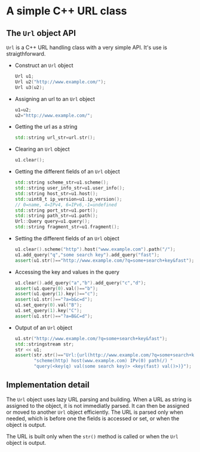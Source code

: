# A simple C++ URL class

## The `Url` object API
`Url` is a C++ URL handling class with a very simple API. It's use is straigthforward.

* Construct an `Url` object
  ``` C++
  Url u1;
  Url u2("http://www.example.com/");
  Url u3(u2);
  ```

* Assigning an url to an `Url` object
  ``` C++
  u1=u2;
  u2="http://www.example.com/";
  ```

* Getting the url as a string
  ``` C++
  std::string url_str=url.str();
  ```

* Clearing an `Url` object
  ``` C++
  u1.clear();
  ```

* Getting the different fields of an `Url` object
  ``` C++
  std::string scheme_str=u1.scheme();
  std::string user_info_str=u1.user_info();
  std::string host_str=u1.host();
  std::uint8_t ip_version=u1.ip_version();
  // 0=name, 4=IPv4, 6=IPv6,-1=undefined
  std::string port_str=u1.port();
  std::string path_str=u1.path();
  Url::Query query=u1.query();
  std::string fragment_str=u1.fragment();
  ```

* Setting the different fields of an `Url` object
  ``` C++
  u1.clear().scheme("http").host("www.example.com").path("/");
  u1.add_query("q","some search key").add_query("fast");
  assert(u1.str()=="http://www.example.com/?q=some+search+key&fast");
  ```

* Accessing the key and values in the query
  ``` C++
  u1.clear().add_query("a","b").add_query("c","d");
  assert(u1.query(0).val()=="b");
  assert(u1.query(1).key()=="c");
  assert(u1.str()=="?a=b&c=d");
  u1.set_query(0).val("B");
  u1.set_query(1).key("C");
  assert(u1.str()=="?a=B&C=d");
  ```

* Output of an `Url` object
  ``` C++
  u1.str("http://www.example.com/?q=some+search+key&fast");
  std::stringstream str;
  str << u1;
  assert(str.str()=="Url:{url(http://www.example.com/?q=some+search+key&fast) "
         "scheme(http) host(www.example.com) IPv(0) path(/) "
         "query(<key(q) val(some search key)> <key(fast) val()>)}");
  ```

## Implementation detail

The `Url` object uses lazy URL parsing and building. When a URL as string is
assigned to the object, it is not immediatly parsed. It can then be assigned or
moved to another `Url` object efficiently. The URL is parsed only when needed,
which is before one the fields is accessed or set, or when the object is output.

The URL is built only when the `str()` method is called or when the `Url` object
is output.
